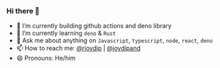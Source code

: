 ### Hi there 👋

- 🔭 I’m currently building github actions and deno library
- 🌱 I’m currently learning `deno` & `Rust`
- 💬 Ask me about anything on `Javascript`, `typescript`, `node`, `react`, `deno`
- 📫 How to reach me: [@rjoydip](https://twitter.com/rjoydip11) | [@joydipand](mailto:joydipand@gmail.com)
- 😄 Pronouns: He/him
